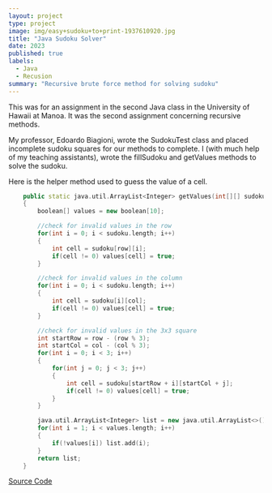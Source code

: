 ```yaml
---
layout: project
type: project
image: img/easy+sudoku+to+print-1937610920.jpg
title: "Java Sudoku Solver"
date: 2023
published: true
labels:
  - Java
  - Recusion
summary: "Recursive brute force method for solving sudoku"
---
```


This was for an assignment in the second Java class in the University of Hawaii at Manoa. It was the second assignment concerning recursive methods.

My professor, Edoardo Biagioni, wrote the SudokuTest class and placed incomplete sudoku squares for our methods to complete. I (with much help of my teaching assistants), wrote the fillSudoku and getValues methods to solve the sudoku.

Here is the helper method used to guess the value of a cell.

```cpp
	public static java.util.ArrayList<Integer> getValues(int[][] sudoku, int row, int col)
	{
		boolean[] values = new boolean[10];

		//check for invalid values in the row
		for(int i = 0; i < sudoku.length; i++)
		{
			int cell = sudoku[row][i];
			if(cell != 0) values[cell] = true;
		}

		//check for invalid values in the column
		for(int i = 0; i < sudoku.length; i++)
		{
			int cell = sudoku[i][col];
			if(cell != 0) values[cell] = true;
		}

		//check for invalid values in the 3x3 square
		int startRow = row - (row % 3);
		int startCol = col - (col % 3);
		for(int i = 0; i < 3; i++)
		{
			for(int j = 0; j < 3; j++)
			{
				int cell = sudoku[startRow + i][startCol + j];
				if(cell != 0) values[cell] = true;
			}
		}

		java.util.ArrayList<Integer> list = new java.util.ArrayList<>();
		for(int i = 1; i < values.length; i++)
		{
			if(!values[i]) list.add(i);
		}
		return list;
	}
```
[Source Code](https://github.com/JunlangChenGT/JavaSudokuSolver)
